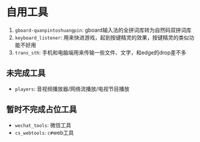 # 自用工具

1. `gboard-quanpintoshuangpin`: gboard输入法的全拼词库转为自然码双拼词库  
2. `keyboard_listener`: 用来快进游戏，起到按键精灵的效果，按键精灵的类似功能不好用
3. `trans_sth`: 手机和电脑端用来传输一些文件、文字，和edge的drop差不多  

## 未完成工具
- `players`: 音视频播放器/网络流播放/电视节目播放  

## 暂时不完成占位工具

- `wechat_tools`: 微信工具  
- `cs_webtools`: `c#`web工具
